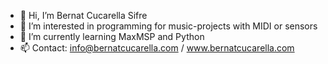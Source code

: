 - 👋 Hi, I’m Bernat Cucarella Sifre
- 👀 I’m interested in programming for music-projects with MIDI or sensors
- 🌱 I’m currently learning MaxMSP and Python
- 📫 Contact: info@bernatcucarella.com / www.bernatcucarella.com

<!---
bernatcs/bernatcs is a ✨ special ✨ repository because its `README.md` (this file) appears on your GitHub profile.
You can click the Preview link to take a look at your changes.
--->
